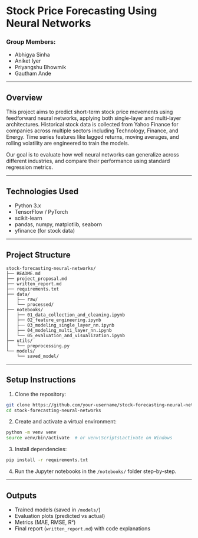 # Stock Price Forecasting Using Neural Networks

### Group Members:
- Abhigya Sinha
- Aniket Iyer
- Priyangshu Bhowmik
- Gautham Ande

---

## Overview

This project aims to predict short-term stock price movements using feedforward neural networks, applying both single-layer and multi-layer architectures. Historical stock data is collected from Yahoo Finance for companies across multiple sectors including Technology, Finance, and Energy. Time series features like lagged returns, moving averages, and rolling volatility are engineered to train the models.

Our goal is to evaluate how well neural networks can generalize across different industries, and compare their performance using standard regression metrics.

---

## Technologies Used

- Python 3.x  
- TensorFlow / PyTorch  
- scikit-learn  
- pandas, numpy, matplotlib, seaborn  
- yfinance (for stock data)

---

## Project Structure

```
stock-forecasting-neural-networks/
├── README.md
├── project_proposal.md
├── written_report.md
├── requirements.txt
├── data/
│   ├── raw/
│   └── processed/
├── notebooks/
│   ├── 01_data_collection_and_cleaning.ipynb
│   ├── 02_feature_engineering.ipynb
│   ├── 03_modeling_single_layer_nn.ipynb
│   ├── 04_modeling_multi_layer_nn.ipynb
│   └── 05_evaluation_and_visualization.ipynb
├── utils/
│   └── preprocessing.py
└── models/
    └── saved_model/
```

---

## Setup Instructions

1. Clone the repository:
```bash
git clone https://github.com/your-username/stock-forecasting-neural-networks.git
cd stock-forecasting-neural-networks
```

2. Create and activate a virtual environment:
```bash
python -m venv venv
source venv/bin/activate  # or venv\Scripts\activate on Windows
```

3. Install dependencies:
```bash
pip install -r requirements.txt
```

4. Run the Jupyter notebooks in the `/notebooks/` folder step-by-step.

---

## Outputs

- Trained models (saved in `/models/`)
- Evaluation plots (predicted vs actual)
- Metrics (MAE, RMSE, R²)
- Final report (`written_report.md`) with code explanations
